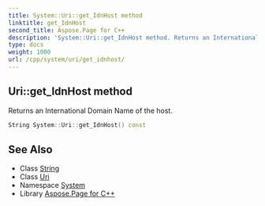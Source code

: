 ```yaml
---
title: System::Uri::get_IdnHost method
linktitle: get_IdnHost
second_title: Aspose.Page for C++
description: 'System::Uri::get_IdnHost method. Returns an International Domain Name of the host in C++.'
type: docs
weight: 1000
url: /cpp/system/uri/get_idnhost/
---
```

## Uri::get_IdnHost method


Returns an International Domain Name of the host.

```cpp
String System::Uri::get_IdnHost() const
```

## See Also

* Class [String](../../string/)
* Class [Uri](../)
* Namespace [System](../../)
* Library [Aspose.Page for C++](../../../)
